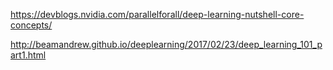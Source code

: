 https://devblogs.nvidia.com/parallelforall/deep-learning-nutshell-core-concepts/

http://beamandrew.github.io/deeplearning/2017/02/23/deep_learning_101_part1.html